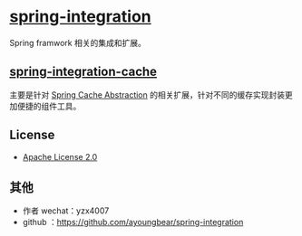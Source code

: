 # [spring-integration](https://github.com/ayoungbear/spring-integration)

Spring framwork 相关的集成和扩展。

## [spring-integration-cache](https://github.com/ayoungbear/spring-integration/tree/main/spring-integration-cache)

主要是针对 [Spring Cache Abstraction](https://docs.spring.io/spring-framework/docs/5.3.x/reference/html/integration.html#cache)
的相关扩展，针对不同的缓存实现封装更加便捷的组件工具。

## License

- [Apache License 2.0](https://www.apache.org/licenses/LICENSE-2.0)

## 其他

- 作者 wechat：yzx4007
- github ：https://github.com/ayoungbear/spring-integration


